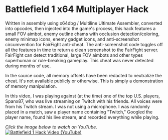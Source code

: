# Battlefield 1 x64 Multiplayer Hack

Written in assembly using x64dbg / Multiline Ultimate Assembler, converted into opcodes, then injected into the game's process, this hack features a small FOV aimbot, enemy outline chams with occlusion detection/coloring, enemy minimap icons, enemy gadget icons, and anti-screenshot circumvention for FairFight anti-cheat. The anti-screenshot code toggles off all the features in time to return a clean screenshot to the FairFight server. FairFight can detect traditional, large FOV aimbots and other types superhuman or rule-breaking gameplay. This cheat was never detected during months of use.

In the source code, all memory offsets have been redacted to neutralize the cheat. It's not available publicly or otherwise. This is simply a demonstration of memory manipulation.

In this video, I was playing against (at the time) one of the top U.S. players, Spanx87, who was live streaming on Twitch with his friends. All voices were from his Twitch stream. I was not using a microphone. I was randomly placed in a match, saw a player name containing "Twitch," Googled the player name, found his live stream, and recorded everything while playing.

*Click the image below to watch on YouTube.*
[![Battlefield 1 Hack Video (YouTube)](https://img.youtube.com/vi/VR-GhfqmRGI/maxresdefault.jpg)](https://www.youtube.com/watch?v=VR-GhfqmRGI)
